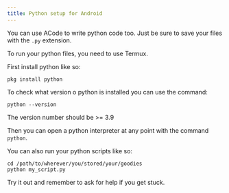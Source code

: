 ```yaml
---
title: Python setup for Android
---
```


You can use ACode to write python code too. Just be sure to save your files with the `.py` extension.

To run your python files, you need to use Termux.

First install python like so:

```
pkg install python
```

To check what version o python is installed you can use the command:

```
python --version
```

The version number should be >= 3.9

Then you can open a python interpreter at any point with the command `python`.

You can also run your python scripts like so:

```
cd /path/to/wherever/you/stored/your/goodies
python my_script.py
```

Try it out and remember to ask for help if you get stuck.
